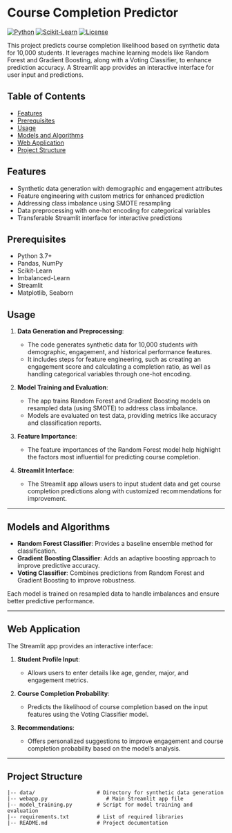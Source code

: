 # Course Completion Predictor

[![Python](https://img.shields.io/badge/Python-3.7%2B-blue)](https://www.python.org/downloads/)
[![Scikit-Learn](https://img.shields.io/badge/Scikit--Learn-0.24%2B-orange)](https://scikit-learn.org/)
[![License](https://img.shields.io/badge/License-MIT-green.svg)](https://opensource.org/licenses/MIT)

This project predicts course completion likelihood based on synthetic data for 10,000 students. It leverages machine learning models like Random Forest and Gradient Boosting, along with a Voting Classifier, to enhance prediction accuracy. A Streamlit app provides an interactive interface for user input and predictions.

## Table of Contents
- [Features](#features)
- [Prerequisites](#prerequisites)
- [Usage](#usage)
- [Models and Algorithms](#models-and-algorithms)
- [Web Application](#web-application)
- [Project Structure](#project-structure)

## Features

- Synthetic data generation with demographic and engagement attributes
- Feature engineering with custom metrics for enhanced prediction
- Addressing class imbalance using SMOTE resampling
- Data preprocessing with one-hot encoding for categorical variables
- Transferable Streamlit interface for interactive predictions

## Prerequisites

- Python 3.7+
- Pandas, NumPy
- Scikit-Learn
- Imbalanced-Learn
- Streamlit
- Matplotlib, Seaborn

## Usage

1. **Data Generation and Preprocessing**: 
   - The code generates synthetic data for 10,000 students with demographic, engagement, and historical performance features.
   - It includes steps for feature engineering, such as creating an engagement score and calculating a completion ratio, as well as handling categorical variables through one-hot encoding.

2. **Model Training and Evaluation**: 
   - The app trains Random Forest and Gradient Boosting models on resampled data (using SMOTE) to address class imbalance.
   - Models are evaluated on test data, providing metrics like accuracy and classification reports.

3. **Feature Importance**: 
   - The feature importances of the Random Forest model help highlight the factors most influential for predicting course completion.

4. **Streamlit Interface**: 
   - The Streamlit app allows users to input student data and get course completion predictions along with customized recommendations for improvement.

---

## Models and Algorithms

- **Random Forest Classifier**: Provides a baseline ensemble method for classification.
- **Gradient Boosting Classifier**: Adds an adaptive boosting approach to improve predictive accuracy.
- **Voting Classifier**: Combines predictions from Random Forest and Gradient Boosting to improve robustness.

Each model is trained on resampled data to handle imbalances and ensure better predictive performance.

---

## Web Application

The Streamlit app provides an interactive interface:

1. **Student Profile Input**: 
   - Allows users to enter details like age, gender, major, and engagement metrics.

2. **Course Completion Probability**: 
   - Predicts the likelihood of course completion based on the input features using the Voting Classifier model.

3. **Recommendations**: 
   - Offers personalized suggestions to improve engagement and course completion probability based on the model’s analysis.

---

## Project Structure

```plaintext
|-- data/                    # Directory for synthetic data generation
|-- webapp.py                   # Main Streamlit app file
|-- model_training.py        # Script for model training and evaluation
|-- requirements.txt         # List of required libraries
|-- README.md                # Project documentation
